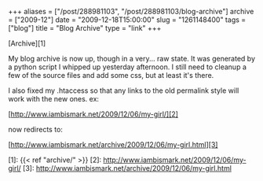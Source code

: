 +++
aliases = ["/post/288981103", "/post/288981103/blog-archive"]
archive = ["2009-12"]
date = "2009-12-18T15:00:00"
slug = "1261148400"
tags = ["blog"]
title = "Blog Archive"
type = "link"
+++

[Archive][1]

My blog archive is now up, though in a very... raw state. It was generated
by a python script I whipped up yesterday afternoon.  I still need to
cleanup a few of the source files and add some css, but at least it's
there. 

I also fixed my .htaccess so that any links to the old permalink style
will work with the new ones. ex:

[http://www.iambismark.net/2009/12/06/my-girl/][2]

now redirects to:

[http://www.iambismark.net/archive/2009/12/06/my-girl.html][3]

[1]: {{< ref "archive/" >}}
[2]: http://www.iambismark.net/2009/12/06/my-girl/
[3]: http://www.iambismark.net/archive/2009/12/06/my-girl.html
